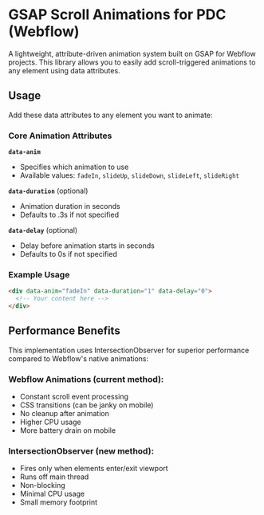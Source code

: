 # GSAP Scroll Animations for PDC (Webflow)

A lightweight, attribute-driven animation system built on GSAP for Webflow projects. This library allows you to easily add scroll-triggered animations to any element using data attributes.

## Usage

Add these data attributes to any element you want to animate:

### Core Animation Attributes

**`data-anim`**

- Specifies which animation to use
- Available values: `fadeIn`, `slideUp`, `slideDown`, `slideLeft`, `slideRight`

**`data-duration`** (optional)

- Animation duration in seconds
- Defaults to .3s if not specified

**`data-delay`** (optional)

- Delay before animation starts in seconds
- Defaults to 0s if not specified

### Example Usage

```html
<div data-anim="fadeIn" data-duration="1" data-delay="0">
  <!-- Your content here -->
</div>
```

## Performance Benefits

This implementation uses IntersectionObserver for superior performance compared to Webflow's native animations:

### Webflow Animations (current method):

- Constant scroll event processing
- CSS transitions (can be janky on mobile)
- No cleanup after animation
- Higher CPU usage
- More battery drain on mobile

### IntersectionObserver (new method):

- Fires only when elements enter/exit viewport
- Runs off main thread
- Non-blocking
- Minimal CPU usage
- Small memory footprint
